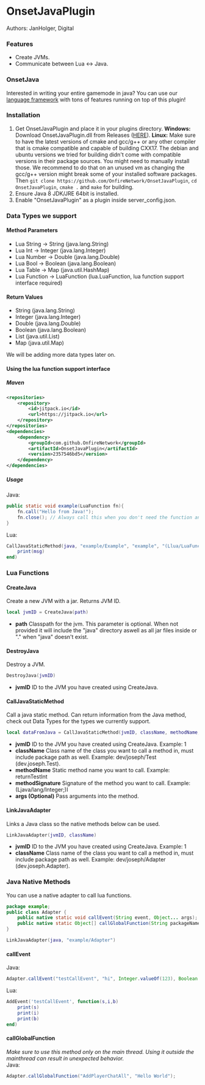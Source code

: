 # OnsetJavaPlugin
Authors: JanHolger, Digital

### Features
* Create JVMs.
* Communicate between Lua <-> Java.

### OnsetJava
Interested in writing your entire gamemode in java?
You can use our [language framework](https://github.com/OnfireNetwork/OnsetJava) with tons of features running on top of this plugin!

### Installation
1. Get OnsetJavaPlugin and place it in your plugins directory.
**Windows:** Download OnsetJavaPlugin.dll from Releases ([HERE](https://github.com/OnfireNetwork/OnsetJavaPlugin/releases)).
**Linux:** Make sure to have the latest versions of cmake and gcc/g++ or any other compiler that is cmake compatible and capable of building CXX17. The debian and ubuntu versions we tried for building didn't come with compatible versions in their package sources. You might need to manually install those. We recommend to do that on an unused vm as changing the gcc/g++ version might break some of your installed software packages. Then `git clone https://github.com/OnfireNetwork/OnsetJavaPlugin`, `cd OnsetJavaPlugin`, `cmake .` and `make` for building.
2. Ensure Java 8 JDK/JRE 64bit is installed.
3. Enable "OnsetJavaPlugin" as a plugin inside server_config.json.

### Data Types we support
#### Method Parameters
* Lua String -> String (java.lang.String)
* Lua Int -> Integer (java.lang.Integer)
* Lua Number -> Double (java.lang.Double)
* Lua Bool -> Boolean (java.lang.Boolean)
* Lua Table -> Map (java.util.HashMap)
* Lua Function -> LuaFunction (lua.LuaFunction, lua function support interface required)

#### Return Values
* String (java.lang.String)
* Integer (java.lang.Integer)
* Double (java.lang.Double)
* Boolean (java.lang.Boolean)
* List (java.util.List)
* Map (java.util.Map)

We will be adding more data types later on.

#### Using the lua function support interface
##### Maven
```xml
<repositories>
    <repository>
        <id>jitpack.io</id>
        <url>https://jitpack.io</url>
    </repository>
</repositories>
<dependencies>
    <dependency>
        <groupId>com.github.OnfireNetwork</groupId>
        <artifactId>OnsetJavaPlugin</artifactId>
        <version>2357546bd5</version>
    </dependency>
</dependencies>
```
##### Usage
Java:
```java
public static void example(LuaFunction fn){
    fn.call("Hello from Java!");
    fn.close(); // Always call this when you don't need the function anymore to free memory
}
```
Lua:
```lua
CallJavaStaticMethod(java, "example/Example", "example", "(Llua/LuaFunction;)V", function(msg)
    print(msg)
end)
```

### Lua Functions
#### CreateJava
Create a new JVM with a jar. Returns JVM ID.
```lua
local jvmID = CreateJava(path)
```
* **path** Classpath for the jvm. This parameter is optional. When not provided it will include the "java" directory aswell as all jar files inside or "." when "java" doesn't exist.

#### DestroyJava
Destroy a JVM.
```lua
DestroyJava(jvmID)
```
* **jvmID** ID to the JVM you have created using CreateJava.

#### CallJavaStaticMethod
Call a java static method. Can return information from the Java method, check out Data Types for the types we currently support.
```lua
local dataFromJava = CallJavaStaticMethod(jvmID, className, methodName, methodSignature, args...)
```
* **jvmID** ID to the JVM you have created using CreateJava. Example: 1
* **className** Class name of the class you want to call a method in, must include package path as well. Example: dev/joseph/Test (dev.joseph.Test).
* **methodName** Static method name you want to call. Example: returnTestInt
* **methodSignature** Signature of the method you want to call. Example: (Ljava/lang/Integer;)I
* **args (Optional)** Pass arguments into the method.

#### LinkJavaAdapter
Links a Java class so the native methods below can be used.
```lua
LinkJavaAdapter(jvmID, className)
```
* **jvmID** ID to the JVM you have created using CreateJava. Example: 1
* **className** Class name of the class you want to call a method in, must include package path as well. Example: dev/joseph/Adapter (dev.joseph.Adapter).

### Java Native Methods
You can use a native adapter to call lua functions.
```java
package example;
public class Adapter {
    public native static void callEvent(String event, Object... args);
    public native static Object[] callGlobalFunction(String packageName, String functionName, Object... args);
}
```
```lua
LinkJavaAdapter(java, "example/Adapter")
```
#### callEvent
Java:
```java
Adapter.callEvent("testCallEvent", "hi", Integer.valueOf(123), Boolean.valueOf(true));
```
Lua:
```lua
AddEvent('testCallEvent', function(s,i,b)
    print(s)
    print(i)
    print(b)
end)
```
#### callGlobalFunction
*Make sure to use this method only on the main thread. Using it outside the mainthread can result in unexpected behavior.*  
Java:
```java
Adapter.callGlobalFunction("AddPlayerChatAll", "Hello World");
```
